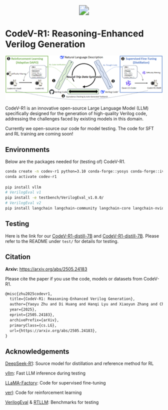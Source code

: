 <div align="center">
  <img src="![](./assets/logo.jpg)" style="zoom:200%;" /> 
</div>

# CodeV-R1: Reasoning-Enhanced Verilog Generation

![](assets/overview.png)

CodeV-R1 is an innovative open-source Large Language Model (LLM) specifically designed for the generation of high-quality Verilog code, addressing the challenges faced by existing models in this domain.

Currently we open-source our code for model testing. The code for SFT and RL training are coming soon!

## Environments

Below are the packages needed for (testing of) CodeV-R1.

```bash
conda create -n codev-r1 python=3.10 conda-forge::yosys conda-forge::iverilog
conda activate codev-r1

pip install vllm
# VerilogEval v1
pip install -e testbench/VerilogEval_v1.0.0/
# VerilogEval v2
pip install langchain langchain-community langchain-core langchain-nvidia-ai-endpoints langchain-openai langchain-text-splitters langsmith
```

## Testing

Here is the link for our [CodeV-R1-distill-7B](https://huggingface.co/zhuyaoyu/CodeV-R1-Distill-Qwen-7B) and [CodeV-R1-distill-7B](https://huggingface.co/zhuyaoyu/CodeV-R1-Qwen-7B). Please refer to the README under `test/` for details for testing.

## Citation

**Arxiv:** https://arxiv.org/abs/2505.24183

Please cite the paper if you use the code, models or datasets from CodeV-R1.

```latex
@misc{zhu2025codevr1,
  title={CodeV-R1: Reasoning-Enhanced Verilog Generation}, 
  author={Yaoyu Zhu and Di Huang and Hanqi Lyu and Xiaoyun Zhang and Chongxiao Li and Wenxuan Shi and Yutong Wu and Jianan Mu and Jinghua Wang and Yang Zhao and Pengwei Jin and Shuyao Cheng and Shengwen Liang and Xishan Zhang and Rui Zhang and Zidong Du and Qi Guo and Xing Hu and Yunji Chen},
  year={2025},
  eprint={2505.24183},
  archivePrefix={arXiv},
  primaryClass={cs.LG},
  url={https://arxiv.org/abs/2505.24183}, 
}
```

## Acknowledgements

[DeepSeek-R1](https://github.com/deepseek-ai/DeepSeek-R1): Source model for distillation and reference method for RL

[vllm](https://github.com/vllm-project/vllm): Fast LLM inference during testing

[LLaMA-Factory](https://github.com/hiyouga/LLaMA-Factory): Code for supervised fine-tuning

[verl](https://github.com/volcengine/verl): Code for reinforcement learning

[VerilogEval](https://github.com/NVlabs/verilog-eval) & [RTLLM](https://github.com/hkust-zhiyao/RTLLM): Benchmarks for testing



